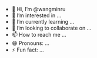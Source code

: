 - 👋 Hi, I’m @wangminru
- 👀 I’m interested in ...
- 🌱 I’m currently learning ...
- 💞️ I’m looking to collaborate on ...
- 📫 How to reach me ...
- 😄 Pronouns: ...
- ⚡ Fun fact: ...

<!---
wangminru/wangminru is a ✨ special ✨ repository because its `README.md` (this file) appears on your GitHub profile.
You can click the Preview link to take a look at your changes.
--->
